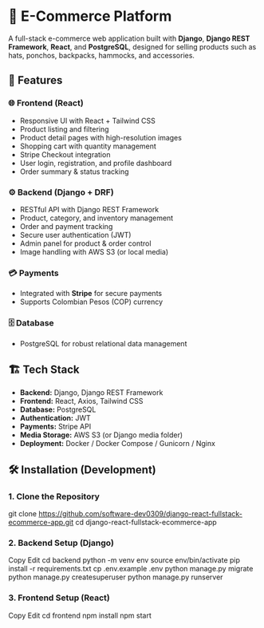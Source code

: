 # 🛒 E-Commerce Platform

A full-stack e-commerce web application built with **Django**, **Django REST Framework**, **React**, and **PostgreSQL**, designed for selling products such as hats, ponchos, backpacks, hammocks, and accessories.

## 🚀 Features

### 🌐 Frontend (React)
- Responsive UI with React + Tailwind CSS
- Product listing and filtering
- Product detail pages with high-resolution images
- Shopping cart with quantity management
- Stripe Checkout integration
- User login, registration, and profile dashboard
- Order summary & status tracking

### ⚙️ Backend (Django + DRF)
- RESTful API with Django REST Framework
- Product, category, and inventory management
- Order and payment tracking
- Secure user authentication (JWT)
- Admin panel for product & order control
- Image handling with AWS S3 (or local media)

### 💳 Payments
- Integrated with **Stripe** for secure payments
- Supports Colombian Pesos (COP) currency

### 🗄️ Database
- PostgreSQL for robust relational data management

## 🏗️ Tech Stack

- **Backend:** Django, Django REST Framework
- **Frontend:** React, Axios, Tailwind CSS
- **Database:** PostgreSQL
- **Authentication:** JWT
- **Payments:** Stripe API
- **Media Storage:** AWS S3 (or Django media folder)
- **Deployment:** Docker / Docker Compose / Gunicorn / Nginx

## 🛠️ Installation (Development)

### 1. Clone the Repository  

git clone https://github.com/software-dev0309/django-react-fullstack-ecommerce-app.git
cd  django-react-fullstack-ecommerce-app

### 2. Backend Setup (Django)

Copy
Edit
cd backend
python -m venv env
source env/bin/activate
pip install -r requirements.txt
cp .env.example .env
python manage.py migrate
python manage.py createsuperuser
python manage.py runserver

### 3. Frontend Setup (React)

Copy
Edit
cd frontend
npm install
npm start
